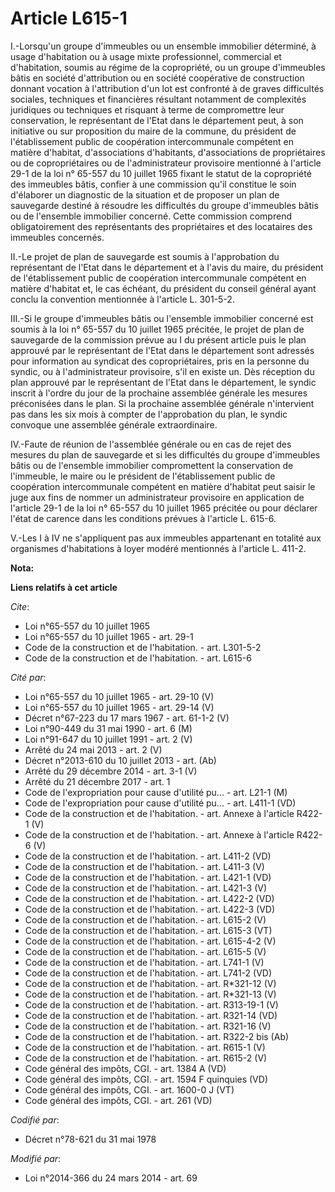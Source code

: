 # Article L615-1

I.-Lorsqu'un groupe d'immeubles ou un ensemble immobilier déterminé, à usage d'habitation ou à usage mixte professionnel,
commercial et d'habitation, soumis au régime de la copropriété, ou un groupe d'immeubles bâtis en société d'attribution ou en
société coopérative de construction donnant vocation à l'attribution d'un lot est confronté à de graves difficultés sociales,
techniques et financières résultant notamment de complexités juridiques ou techniques et risquant à terme de compromettre
leur conservation, le représentant de l'Etat dans le département peut, à son initiative ou sur proposition du maire de la
commune, du président de l'établissement public de coopération intercommunale compétent en matière d'habitat, d'associations
d'habitants, d'associations de propriétaires ou de copropriétaires ou de l'administrateur provisoire mentionné à l'article
29-1 de la loi n° 65-557 du 10 juillet 1965 fixant le statut de la copropriété des immeubles bâtis, confier à une commission
qu'il constitue le soin d'élaborer un diagnostic de la situation et de proposer un plan de sauvegarde destiné à résoudre les
difficultés du groupe d'immeubles bâtis ou de l'ensemble immobilier concerné. Cette commission comprend obligatoirement des
représentants des propriétaires et des locataires des immeubles concernés. 

II.-Le projet de plan de sauvegarde est soumis à l'approbation du représentant de l'Etat dans le département et à l'avis du
maire, du président de l'établissement public de coopération intercommunale compétent en matière d'habitat et, le cas
échéant, du président du conseil général ayant conclu la convention mentionnée à l'article L. 301-5-2. 

III.-Si le groupe d'immeubles bâtis ou l'ensemble immobilier concerné est soumis à la loi n° 65-557 du 10 juillet 1965
précitée, le projet de plan de sauvegarde de la commission prévue au I du présent article puis le plan approuvé par le
représentant de l'Etat dans le département sont adressés pour information au syndicat des copropriétaires, pris en la
personne du syndic, ou à l'administrateur provisoire, s'il en existe un. Dès réception du plan approuvé par le représentant
de l'Etat dans le département, le syndic inscrit à l'ordre du jour de la prochaine assemblée générale les mesures préconisées
dans le plan. Si la prochaine assemblée générale n'intervient pas dans les six mois à compter de l'approbation du plan, le
syndic convoque une assemblée générale extraordinaire. 

IV.-Faute de réunion de l'assemblée générale ou en cas de rejet des mesures du plan de sauvegarde et si les difficultés du
groupe d'immeubles bâtis ou de l'ensemble immobilier compromettent la conservation de l'immeuble, le maire ou le président de
l'établissement public de coopération intercommunale compétent en matière d'habitat peut saisir le juge aux fins de nommer un
administrateur provisoire en application de l'article 29-1 de la loi n° 65-557 du 10 juillet 1965 précitée ou pour déclarer
l'état de carence dans les conditions prévues à l'article L. 615-6. 

V.-Les I à IV ne s'appliquent pas aux immeubles appartenant en totalité aux organismes d'habitations à loyer modéré
mentionnés à l'article L. 411-2.

**Nota:**



**Liens relatifs à cet article**

_Cite_:

  - Loi n°65-557 du 10 juillet 1965
  - Loi n°65-557 du 10 juillet 1965 - art. 29-1
  - Code de la construction et de l'habitation. - art. L301-5-2
  - Code de la construction et de l'habitation. - art. L615-6

_Cité par_:

  - Loi n°65-557 du 10 juillet 1965 - art. 29-10 (V)
  - Loi n°65-557 du 10 juillet 1965 - art. 29-14 (V)
  - Décret n°67-223 du 17 mars 1967 - art. 61-1-2 (V)
  - Loi n°90-449 du 31 mai 1990 - art. 6 (M)
  - Loi n°91-647 du 10 juillet 1991 - art. 2 (V)
  - Arrêté du 24 mai 2013 - art. 2 (V)
  - Décret n°2013-610 du 10 juillet 2013 - art. (Ab)
  - Arrêté du 29 décembre 2014 - art. 3-1 (V)
  - Arrêté du 21 décembre 2017 - art. 1
  - Code de l'expropriation pour cause d'utilité pu... - art. L21-1 (M)
  - Code de l'expropriation pour cause d'utilité pu... - art. L411-1 (VD)
  - Code de la construction et de l'habitation. - art. Annexe à l'article R422-1 (V)
  - Code de la construction et de l'habitation. - art. Annexe à l'article R422-6 (V)
  - Code de la construction et de l'habitation. - art. L411-2 (VD)
  - Code de la construction et de l'habitation. - art. L411-3 (V)
  - Code de la construction et de l'habitation. - art. L421-1 (VD)
  - Code de la construction et de l'habitation. - art. L421-3 (V)
  - Code de la construction et de l'habitation. - art. L422-2 (VD)
  - Code de la construction et de l'habitation. - art. L422-3 (VD)
  - Code de la construction et de l'habitation. - art. L615-2 (V)
  - Code de la construction et de l'habitation. - art. L615-3 (VT)
  - Code de la construction et de l'habitation. - art. L615-4-2 (V)
  - Code de la construction et de l'habitation. - art. L615-5 (V)
  - Code de la construction et de l'habitation. - art. L741-1 (V)
  - Code de la construction et de l'habitation. - art. L741-2 (VD)
  - Code de la construction et de l'habitation. - art. R*321-12 (V)
  - Code de la construction et de l'habitation. - art. R*321-13 (V)
  - Code de la construction et de l'habitation. - art. R313-19-1 (V)
  - Code de la construction et de l'habitation. - art. R321-14 (VD)
  - Code de la construction et de l'habitation. - art. R321-16 (V)
  - Code de la construction et de l'habitation. - art. R322-2 bis (Ab)
  - Code de la construction et de l'habitation. - art. R615-1 (V)
  - Code de la construction et de l'habitation. - art. R615-2 (V)
  - Code général des impôts, CGI. - art. 1384 A (VD)
  - Code général des impôts, CGI. - art. 1594 F quinquies (VD)
  - Code général des impôts, CGI. - art. 1600-0 J (VT)
  - Code général des impôts, CGI. - art. 261 (VD)

_Codifié par_:

  - Décret n°78-621 du 31 mai 1978

_Modifié par_:

  - Loi n°2014-366 du 24 mars 2014 - art. 69
